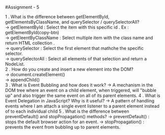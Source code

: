 #Assignment - 5

1 . What is the difference between getElementById, getElementsByClassName, and querySelector / querySelectorAll?  
   -> getElementById : Select the item with this specific id . Ex : getElementById(copy-btn)  
   -> getEleentByClassName : Select multiple item with the class name and return HTML collection .   
   -> querySelector : Select the first element that mathche the specific selector.  
   -> querySelectorAll : Select all elements of that selection and return a NodeList.  
2 . How do you create and insert a new element into the DOM?  
   -> document.createElement()  
   -> appendChild()   
3 . What is Event Bubbling and how does it work?
   -> A mechanism  in the DOM tree where an event on a child element, when triggered, will "bubble up" and also trigger the same event on all of its parent elements.
4 . What is Event Delegation in JavaScript? Why is it useful?
   -> A pattern of handling events where I am attach a single event listener to a parent element instead of to each individual child
5 . What is the difference between preventDefault() and stopPropagation() methods?
   -> preventDefault() : stops the default browser action for an event.
   -> stopPropagation() : prevents the event from bubbling up to parent elements.

